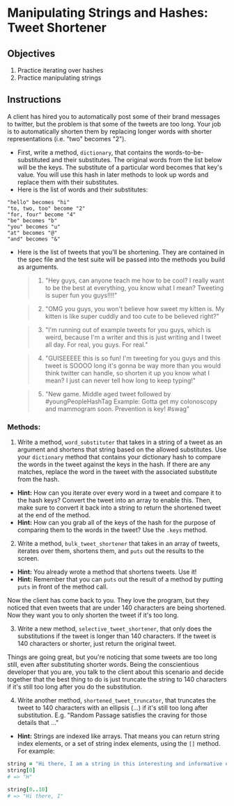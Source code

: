 # Manipulating Strings and Hashes: Tweet Shortener

## Objectives

1. Practice iterating over hashes
2. Practice manipulating strings


## Instructions

A client has hired you to automatically post some of their brand messages to twitter, but the problem is that some of the tweets are too long. Your job is to automatically shorten them by replacing longer words with shorter representations (i.e. "two" becomes "2").

* First, write a method, `dictionary`, that contains the words-to-be-substituted and their substitutes. The original words from the list below will be the keys. The substitute of a particular word becomes that key's value. You will use this hash in later methods to look up words and replace them with their substitutes. 
* Here is the list of words and their substitutes:

```
"hello" becomes "hi"
"to, two, too" become "2"
"for, four" become "4"
"be" becomes "b"
"you" becomes "u"
"at" becomes "@" 
"and" becomes "&"
```

* Here is the list of tweets that you'll be shortening. They are contained in the spec file and the test suite will be passed into the methods you build as arguments. 

  
  >1. "Hey guys, can anyone teach me how to be cool? I really want to be the best at everything, you know what I mean? Tweeting is super fun you guys!!!!"

  >2. "OMG you guys, you won't believe how sweet my kitten is. My kitten is like super cuddly and too cute to be believed right?"
  
  >3. "I'm running out of example tweets for you guys, which is weird, because I'm a writer and this is just writing and I tweet all day. For real, you guys. For real."

  >4. "GUISEEEEE this is so fun! I'm tweeting for you guys and this tweet is SOOOO long it's gonna be way more than you would think twitter can handle, so shorten it up you know what I mean? I just can never tell how long to keep typing!"

  >5. "New game. Middle aged tweet followed by #youngPeopleHashTag Example: Gotta get my colonoscopy and mammogram soon. Prevention is key! #swag"

### Methods:

1. Write a method, `word_substituter` that takes in a string of a tweet as an argument and shortens that string based on the allowed substitutes. Use your `dictionary` method that contains your dictionary hash to compare the words in the tweet against the keys in the hash. If there are any matches, replace the word in the tweet with the associated substitute from the hash. 
  * **Hint:** How can you iterate over every word in a tweet and compare it to the hash keys? Convert the tweet into an array to enable this. Then, make sure to convert it back into a string to return the shortened tweet at the end of the method.
  * **Hint:** How can you grab all of the keys of the hash for the purpose of comparing them to the words in the tweet? Use the `.keys` method. 

2. Write a method, `bulk_tweet_shortener` that takes in an array of tweets, iterates over them, shortens them, and `puts` out the results to the screen. 
  * **Hint:** You already wrote a method that shortens tweets. Use it!
  * **Hint:** Remember that you can `puts` out the result of a method by putting `puts` in front of the method call. 



  Now the client has come back to you. They love the program, but they noticed that even tweets that are under 140 characters are being shortened. Now they want you to only shorten the tweet if it's too long.

3. Write a new method, `selective_tweet_shortener`, that only does the substitutions if the tweet is longer than 140 characters. If the tweet is 140 characters or shorter, just return the original tweet.

  Things are going great, but you're noticing that some tweets are too long still, even after substituting shorter words. Being the conscientious developer that you are, you talk to the client about this scenario and decide together that the best thing to do is just truncate the string to 140 characters if it's still too long after you do the substitution.
  
4. Write another method, `shortened_tweet_truncator`, that truncates the tweet to 140 characters with an ellipsis (...) if it's still too long after substitution. E.g. "Random Passage satisfies the craving for those details that ..."
  * **Hint:** Strings are indexed like arrays. That means you can return string index elements, or a set of string index elements, using the `[]` method. For example: 

```ruby
string = "Hi there, I am a string in this interesting and informative example"
string[0]
# => "H"

string[0..10]
# => "Hi there, I"
```





